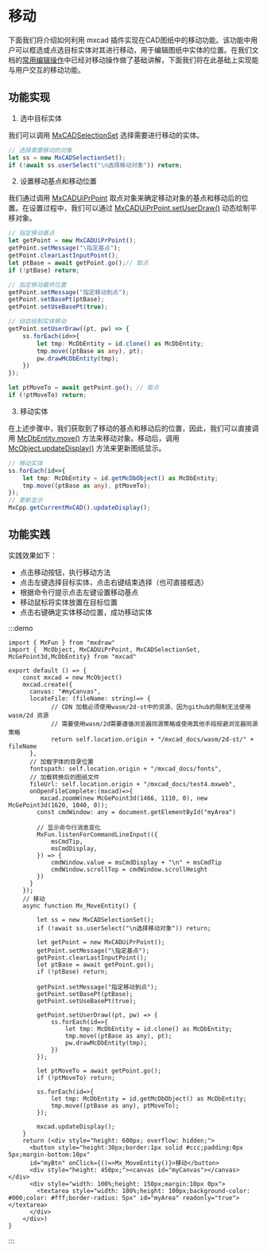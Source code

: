 # 移动

下面我们将介绍如何利用 mxcad 插件实现在CAD图纸中的移动功能。该功能中用户可以框选或点选目标实体对其进行移动，用于编辑图纸中实体的位置。在我们文档的[常用编辑操作](../../../5.图纸编辑/2.常用编辑操作.md#移动)中已经对移动操作做了基础讲解，下面我们将在此基础上实现能与用户交互的移动功能。

## 功能实现

1. 选中目标实体

我们可以调用 [MxCADSelectionSet](../../../../api/classes/2d.MxCADSelectionSet.md#class-mxcadselectionset) 选择需要进行移动的实体。

```ts
// 选择需要移动的对象
let ss = new MxCADSelectionSet();
if (!await ss.userSelect("\n选择移动对象")) return;
```

2. 设置移动基点和移动位置

我们通过调用 [MxCADUiPrPoint](../../../../api/classes/2d.MxCADUiPrPoint.md) 取点对象来确定移动对象的基点和移动后的位置。在设置过程中，我们可以通过 [MxCADUiPrPoint.setUserDraw()](../../../../api/classes/2d.MxCADUiPrPoint.md#setuserdraw) 动态绘制平移对象。

```ts
// 指定移动基点
let getPoint = new MxCADUiPrPoint();
getPoint.setMessage("\指定基点");
getPoint.clearLastInputPoint();
let ptBase = await getPoint.go();// 取点
if (!ptBase) return;

// 指定移动最终位置
getPoint.setMessage("指定移动到点");
getPoint.setBasePt(ptBase);
getPoint.setUseBasePt(true);

// 动态绘制实体移动
getPoint.setUserDraw((pt, pw) => {
    ss.forEach(id=>{
        let tmp: McDbEntity = id.clone() as McDbEntity;
        tmp.move((ptBase as any), pt);
        pw.drawMcDbEntity(tmp);
    })
});

let ptMoveTo = await getPoint.go(); // 取点
if (!ptMoveTo) return;
```

3. 移动实体

在上述步骤中，我们获取到了移动的基点和移动后的位置，因此，我们可以直接调用 [McDbEntity.move()](../../../../api/classes/2d.McDbEntity.md#move) 方法来移动对象。移动后，调用 [McObject.updateDisplay()](../../../../api/classes/2d.McObject.md#updatedisplay) 方法来更新图纸显示。

```ts
// 移动实体
ss.forEach(id=>{
    let tmp: McDbEntity = id.getMcDbObject() as McDbEntity;
    tmp.move((ptBase as any), ptMoveTo);
});
// 更新显示
MxCpp.getCurrentMxCAD().updateDisplay();
```

## 功能实践

实践效果如下：
* 点击移动按钮，执行移动方法
* 点击左键选择目标实体，点击右键结束选择（也可直接框选）
* 根据命令行提示点击左键设置移动基点
* 移动鼠标将实体放置在目标位置
* 点击右键确定实体移动位置，成功移动实体

:::demo
```tsx
import { MxFun } from "mxdraw"
import {  McObject, MxCADUiPrPoint, MxCADSelectionSet, McGePoint3d,McDbEntity} from "mxcad"

export default () => {
    const mxcad = new McObject()
    mxcad.create({
      canvas: "#myCanvas",
      locateFile: (fileName: string)=> {
            // CDN 加载必须使用wasm/2d-st中的资源、因为github的限制无法使用wasm/2d 资源
            // 需要使用wasm/2d需要遵循浏览器同源策略或使用其他手段规避浏览器同源策略
            return self.location.origin + "/mxcad_docs/wasm/2d-st/" + fileName
      },
      // 加载字体的目录位置
      fontspath: self.location.origin + "/mxcad_docs/fonts",
      // 加载转换后的图纸文件
      fileUrl: self.location.origin + "/mxcad_docs/test4.mxweb",
      onOpenFileComplete:(mxcad)=>{
         mxcad.zoomW(new McGePoint3d(1466, 1110, 0), new McGePoint3d(1620, 1040, 0));
        const cmdWindow: any = document.getElementById("myArea")

        // 显示命令行消息变化
        MxFun.listenForCommandLineInput(({
            msCmdTip,
            msCmdDisplay,
        }) => {
            cmdWindow.value = msCmdDisplay + "\n" + msCmdTip
            cmdWindow.scrollTop = cmdWindow.scrollHeight
        })
      }
    });
    // 移动
    async function Mx_MoveEntity() {

        let ss = new MxCADSelectionSet();
        if (!await ss.userSelect("\n选择移动对象")) return;

        let getPoint = new MxCADUiPrPoint();
        getPoint.setMessage("\指定基点");
        getPoint.clearLastInputPoint();
        let ptBase = await getPoint.go();
        if (!ptBase) return;

        getPoint.setMessage("指定移动到点");
        getPoint.setBasePt(ptBase);
        getPoint.setUseBasePt(true);

        getPoint.setUserDraw((pt, pw) => {
            ss.forEach(id=>{
                let tmp: McDbEntity = id.clone() as McDbEntity;
                tmp.move((ptBase as any), pt);
                pw.drawMcDbEntity(tmp);
            })
        });

        let ptMoveTo = await getPoint.go();
        if (!ptMoveTo) return;

        ss.forEach(id=>{
            let tmp: McDbEntity = id.getMcDbObject() as McDbEntity;
            tmp.move((ptBase as any), ptMoveTo);
        });
        
        mxcad.updateDisplay();
    }
    return (<div style="height: 600px; overflow: hidden;">
      <button style="height:30px;border:1px solid #ccc;padding:0px 5px;margin-bottom:10px"
      id="myBtn" onClick={()=>Mx_MoveEntity()}>移动</button>
      <div style="height: 450px;"><canvas id="myCanvas"></canvas></div>
      <div style="width: 100%;height: 150px;margin:10px 0px">
        <textarea style="width: 100%;height: 100px;background-color: #000;color: #fff;border-radius: 5px" id="myArea" readonly="true"></textarea>
      </div>
    </div>)
}
```
:::



